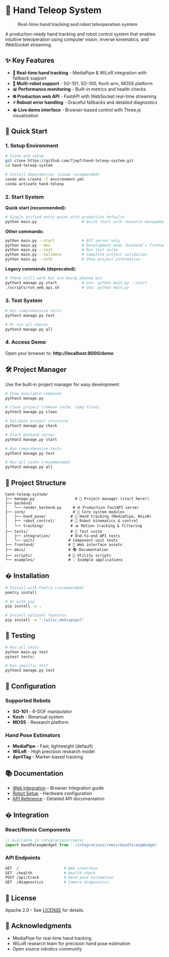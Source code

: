 # 🤖 Hand Teleop System

> **Real-time hand tracking and robot teleoperation system**

A production-ready hand tracking and robot control system that enables intuitive teleoperation using computer vision, inverse kinematics, and WebSocket streaming.

## ✨ Key Features

- **🎯 Real-time hand tracking** - MediaPipe & WiLoR integration with fallback support
- **🤖 Multi-robot support** - SO-101, SO-100, Koch arm, MOSS platform
- **📊 Performance monitoring** - Built-in metrics and health checks  
- **🌐 Production web API** - FastAPI with WebSocket real-time streaming
- **⚡ Robust error handling** - Graceful fallbacks and detailed diagnostics
- **� Live demo interface** - Browser-based control with Three.js visualization

## 🚀 Quick Start

### 1. Setup Environment
```bash
# Clone and setup
git clone https://github.com/7jep7/hand-teleop-system.git
cd hand-teleop-system

# Install dependencies (conda recommended)
conda env create -f environment.yml
conda activate hand-teleop
```

### 2. Start System

**Quick start (recommended):**
```bash
# Single unified entry point with production defaults
python main.py                    # Quick start with resource management
```

**Other commands:**
```bash
python main.py --start            # API server only
python main.py --dev              # Development mode (backend + frontend)
python main.py --test             # Run test suite
python main.py --validate         # Complete project validation
python main.py --info             # Show project information
```

**Legacy commands (deprecated):**
```bash
# These still work but are being phased out
python3 manage.py start           # Use: python main.py --start
./scripts/run_web_api.sh          # Use: python main.py
```

### 3. Test System
```bash
# Run comprehensive tests
python3 manage.py test

# Or run all checks
python3 manage.py all
```

### 4. Access Demo
Open your browser to: **http://localhost:8000/demo**

## 🛠️ Project Manager

Use the built-in project manager for easy development:

```bash
# Show available commands
python3 manage.py

# Clean project (remove cache, temp files)
python3 manage.py clean

# Validate project structure  
python3 manage.py check

# Start backend server
python3 manage.py start

# Run comprehensive tests
python3 manage.py test

# Run all tasks (recommended)
python3 manage.py all
```

## 📁 Project Structure

```
hand-teleop-system/
├── manage.py                  # 🎯 Project manager (start here!)
├── backend/
│   └── render_backend.py     # 🌐 Production FastAPI server
├── core/                     # 🔧 Core system modules
│   ├── hand_pose/           # 👋 Hand tracking (MediaPipe, WiLoR)
│   ├── robot_control/       # 🤖 Robot kinematics & control
│   └── tracking/            # 📊 Motion tracking & filtering
├── tests/                   # 🧪 Test suite
│   ├── integration/         # End-to-end API tests
│   └── unit/               # Component unit tests
├── frontend/               # 🎨 Web interface assets
├── docs/                   # 📚 Documentation
├── scripts/                # 🔧 Utility scripts
└── examples/               # 💡 Example applications
```

## �️ Installation

```bash
# Install with Poetry (recommended)
poetry install

# Or with pip
pip install -e .

# Install optional features
pip install -e ".[wilor,mediapipe]"
```

## 🧪 Testing

```bash
# Run all tests
python main.py test
pytest tests/

# Run specific test
python3 manage.py test
```

## 🔧 Configuration

### Supported Robots
- **SO-101** - 6-DOF manipulator
- **Koch** - Bimanual system  
- **MOSS** - Research platform

### Hand Pose Estimators
- **MediaPipe** - Fast, lightweight (default)
- **WiLoR** - High precision research model
- **AprilTag** - Marker-based tracking

## 📚 Documentation

- [Web Integration](docs/WEB_INTEGRATION.md) - Browser integration guide
- [Robot Setup](docs/SO101_SETUP.md) - Hardware configuration  
- [API Reference](docs/README.md) - Detailed API documentation

## � Integration

### React/Remix Components
```typescript
// Available in integrations/remix/
import HandTeleopWidget from './integrations/remix/HandTeleopWidget'
```

### API Endpoints
```bash
GET  /                    # Web interface
GET  /health              # Health check  
POST /api/track           # Hand pose estimation
GET  /diagnostics         # Camera diagnostics
```

## 📄 License

Apache 2.0 - See [LICENSE](LICENSE) for details.

## 🙏 Acknowledgments

- MediaPipe for real-time hand tracking
- WiLoR research team for precision hand pose estimation
- Open source robotics community
